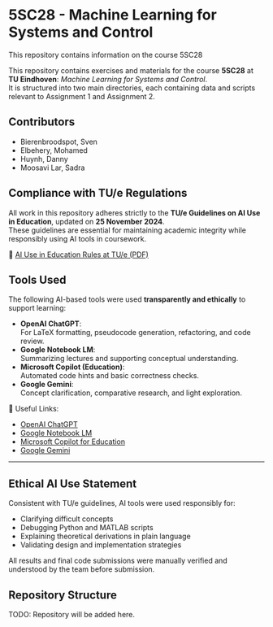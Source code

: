 # 5SC28 - Machine Learning for Systems and Control

This repository contains information on the course 5SC28 

This repository contains exercises and materials for the course **5SC28** at **TU Eindhoven**: *Machine Learning for Systems and Control*.  
It is structured into two main directories, each containing data and scripts relevant to Assignment 1 and Assignment 2.

## Contributors

- Bierenbroodspot, Sven  
- Elbehery, Mohamed  
- Huynh, Danny  
- Moosavi Lar, Sadra  

## Compliance with TU/e Regulations

All work in this repository adheres strictly to the **TU/e Guidelines on AI Use in Education**, updated on **25 November 2024**.  
These guidelines are essential for maintaining academic integrity while responsibly using AI tools in coursework.

📄 [AI Use in Education Rules at TU/e (PDF)](https://tuenl.sharepoint.com/sites/intranet-built-environment/SiteAssets/Forms/AllItems.aspx?id=%2Fsites%2Fintranet%2Dbuilt%2Denvironment%2FSiteAssets%2FSitePages%2FAI%2DUse%2Din%2DEducation%281%29%2FAI%2DRules%5FTUe%2Epdf&parent=%2Fsites%2Fintranet%2Dbuilt%2Denvironment%2FSiteAssets%2FSitePages%2FAI%2DUse%2Din%2DEducation%281%29)

## Tools Used

The following AI-based tools were used **transparently and ethically** to support learning:

- **OpenAI ChatGPT**:  
  For LaTeX formatting, pseudocode generation, refactoring, and code review.
- **Google Notebook LM**:  
  Summarizing lectures and supporting conceptual understanding.
- **Microsoft Copilot (Education)**:  
  Automated code hints and basic correctness checks.
- **Google Gemini**:  
  Concept clarification, comparative research, and light exploration.

🔗 Useful Links:
- [OpenAI ChatGPT](https://openai.com/chatgpt)  
- [Google Notebook LM](https://developers.google.com/ai)  
- [Microsoft Copilot for Education](https://www.microsoft.com/en-us/education)  
- [Google Gemini](https://www.google.com/search/about/)

---

## Ethical AI Use Statement

Consistent with TU/e guidelines, AI tools were used responsibly for:
- Clarifying difficult concepts
- Debugging Python and MATLAB scripts
- Explaining theoretical derivations in plain language
- Validating design and implementation strategies

All results and final code submissions were manually verified and understood by the team before submission.

## Repository Structure

TODO: Repository will be added here. 